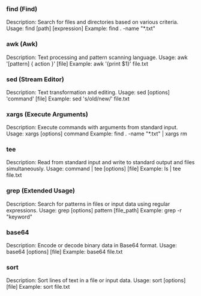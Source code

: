 ### find (Find)
Description: Search for files and directories based on various criteria.
Usage: find [path] [expression]
Example: find . -name "*.txt"

### awk (Awk)
Description: Text processing and pattern scanning language.
Usage: awk '[pattern] { action }' [file]
Example: awk '{print $1}' file.txt

### sed (Stream Editor)
Description: Text transformation and editing.
Usage: sed [options] 'command' [file]
Example: sed 's/old/new/' file.txt

### xargs (Execute Arguments)
Description: Execute commands with arguments from standard input.
Usage: xargs [options] command
Example: find . -name "*.txt" | xargs rm

### tee
Description: Read from standard input and write to standard output and files simultaneously.
Usage: command | tee [options] [file]
Example: ls | tee file.txt

### grep (Extended Usage)
Description: Search for patterns in files or input data using regular expressions.
Usage: grep [options] pattern [file_path]
Example: grep -r "keyword"

### base64
Description: Encode or decode binary data in Base64 format.
Usage: base64 [options] [file]
Example: base64 file.txt

### sort
Description: Sort lines of text in a file or input data.
Usage: sort [options] [file]
Example: sort file.txt
